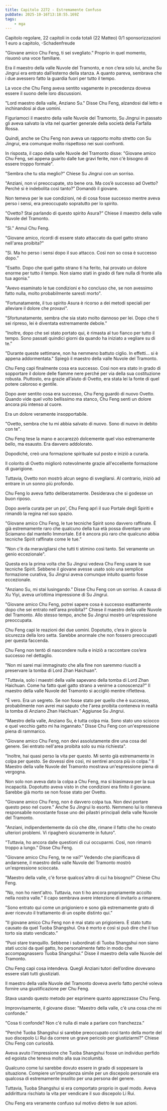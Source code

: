 ```yaml
---
title: Capitolo 2272 - Estremamente Confuso
pubDate: 2025-10-16T13:18:55.169Z
tags:
    - mga
---
```



Capitolo regolare,
22 capitoli in coda totali (22 Matteo)
0/1 sponsorizzazioni 1 euro a capitolo,
-Schadenfreude


"Giovane amico Chu Feng, ti sei svegliato.” Proprio in quel momento, risuonò una voce familiare.


Era il maestro della valle Nuvole del Tramonto, e non c’era solo lui, anche Su Jingrui era entrato dall’esterno della stanza. A quanto pareva, sembrava che i due avessero fatto la guardia fuori per tutto il tempo.


La voce che Chu Feng aveva sentito vagamente in precedenza doveva essere il suono delle loro discussioni.


"Lord maestro della valle, Anziano Su." Disse Chu Feng, alzandosi dal letto e inchinandosi ai due uomini.


Figuriamoci il maestro della valle Nuvole del Tramonto, Su Jingrui in passato gli aveva salvato la vita nel quartier generale della società della Farfalla Rossa.


Quindi, anche se Chu Feng non aveva un rapporto molto stretto con Su Jingrui, era comunque molto rispettoso nei suoi confronti.


In risposta, il capo della valle Nuvole del Tramonto disse: "Giovane amico Chu Feng, sei appena guarito dalle tue gravi ferite, non c'è bisogno di essere troppo formale".


"Sembra che tu stia meglio?" Chiese Su Jingrui con un sorriso.


"Anziani, non vi preoccupate, sto bene ora. Ma cos’è successo ad Ovetto? Perché si è indebolita così tanto?” Domandò il giovane.


Non temeva per le sue condizioni, né di cosa fosse successo mentre aveva perso i sensi, era preoccupato sopratutto per lo spirito.


"Ovetto? Stai parlando di questo spirito Asura?” Chiese il maestro della valle Nuvole del Tramonto.


"Sì." Annuì Chu Feng.


"Giovane amico, ricordi di essere stato attaccato da quel gatto strano nell'area proibita?"


"Sì. Ma ho perso i sensi dopo il suo attacco. Così non so cosa è successo dopo.”


"Esatto. Dopo che quel gatto strano ti ha ferito, hai provato un dolore enorme per tutto il tempo. Non siamo stati in grado di fare nulla di fronte alla tua agonia.”


"Avevo esaminato le tue condizioni e ho concluso che, se non avessimo fatto nulla, molto probabilmente saresti morto".


"Fortunatamente, il tuo spirito Asura è ricorso a dei metodi speciali per alleviare il dolore che provavi".


"Sfortunatamente, sembra che sia stato molto dannoso per lei. Dopo che ti sei ripreso, lei è diventata estremamente debole.”


"Inoltre, dopo che sei stato portato qui, è rimasta al tuo fianco per tutto il tempo. Sono passati quindici giorni da quando ha iniziato a vegliare su di te.”


"Durante queste settimane, non ha nemmeno battuto ciglio. In effetti... si è appena addormentata." Spiegò il maestro della valle Nuvole del Tramonto.


Chu Feng capì finalmente cosa era successo. Così non era stato in grado di sopportare il dolore delle fiamme nere perché per via della sua costituzione robusta. Piuttosto, era grazie all’aiuto di Ovetto, era stata lei la fonte di quel potere caloroso e gentile.


Dopo aver sentito cosa era successo, Chu Feng guardò di nuovo Ovetto. Quando vide quel volto bellissimo ma stanco, Chu Feng sentì un dolore ancora più intenso al cuore.


Era un dolore veramente insopportabile.


"Ovetto, sembra che tu mi abbia salvato di nuovo. Sono di nuovo in debito con te".


Chu Feng tese la mano e accarezzò dolcemente quel viso estremamente bello, ma esausto. Era davvero addolorato.


Dopodiché, creò una formazione spirituale sul posto e iniziò a curarla.


Il colorito di Ovetto migliorò notevolmente grazie all'eccellente formazione di guarigione.


Tuttavia, Ovetto non mostrò alcun segno di svegliarsi. Al contrario, iniziò ad entrare in un sonno più profondo.


Chu Feng lo aveva fatto deliberatamente. Desiderava che si godesse un buon riposo.


Dopo averla curata per un po', Chu Feng aprì il suo Portale degli Spiriti e rimandò la regina nel suo spazio.


"Giovane amico Chu Feng, le tue tecniche Spirit sono davvero raffinate. È già estremamente raro che qualcuno della tua età possa diventare uno Sciamano dal mantello Immortale. Ed è ancora più raro che qualcuno abbia tecniche Spirit raffinate come le tue.”


"Non c'è da meravigliarsi che tutti ti stimino così tanto. Sei veramente un genio eccezionale".


Questa era la prima volta che Su Jingrui vedeva Chu Feng usare le sue tecniche Spirit. Sebbene il giovane avesse usato solo una semplice formazione curativa, Su Jingrui aveva comunque intuito quanto fosse eccezionale.


"Anziano Su, mi stai lusingando.” Disse Chu Feng con un sorriso. A causa di Xu Yiyi, aveva un’ottima impressione di Su Jingrui.


"Giovane amico Chu Feng, potrei sapere cosa è successo esattamente dopo che sei entrato nell'area proibita?" Chiese il maestro della valle Nuvole del Tramonto. Allo stesso tempo, anche Su Jingrui mostrò un'espressione preoccupata.


Chu Feng capì le reazioni dei due uomini. Dopotutto, c’era in gioco la sicurezza della loro setta. Sarebbe anormale che non fossero preoccupati per questa faccenda.


Chu Feng non tentò di nascondere nulla e iniziò a raccontare cos’era successo nel dettaglio.


"Non mi sarei mai immaginato che alla fine non saremmo riusciti a preservare la tomba di Lord Zhan Haichuan".


"Tuttavia, solo i maestri della valle sapevano della tomba di Lord Zhan Haichuan. Come ha fatto quel gatto strano a venirne a conoscenza?" Il maestro della valle Nuvole del Tramonto si accigliò mentre rifletteva.


"È vero. Era un segreto. Se non fosse stato per quello che è successo, probabilmente non avrei mai saputo che l'area proibita conteneva in realtà la tomba di Anziano Zhan Haichuan.” Aggiunse Su Jingrui.


"Maestro della valle, Anziano Su, è tutta colpa mia. Sono stato uno sciocco e quel vecchio gatto mi ha ingannato.” Disse Chu Feng con un'espressione piena di rammarico.


"Giovane amico Chu Feng, non devi assolutamente dire una cosa del genere. Sei entrato nell'area proibita solo su mia richiesta".


"Inoltre, hai quasi perso la vita per questo. Mi sento già estremamente in colpa per questo. Se dovessi dire così, mi sentirei ancora più in colpa.” Il Maestro della valle Nuvole del Tramonto mostrava un'espressione piena di vergogna.


Non solo non aveva dato la colpa a Chu Feng, ma si biasimava per la sua incapacità. Dopotutto aveva visto in che condizioni era finito il giovane. Sarebbe già morto se non fosse stato per Ovetto.


"Giovane amico Chu Feng, non è davvero colpa tua. Non devi portare questo peso nel cuore.” Anche Su Jingrui lo esortò. Nemmeno lui lo riteneva responsabile nonostante fosse uno dei pilastri principali della valle Nuvole del Tramonto.


"Anziani, indipendentemente da ciò che dite, rimane il fatto che ho creato ulteriori problemi. Vi ripagherò sicuramente in futuro".


"Tuttavia, ho ancora dalle questioni di cui occuparmi. Così, non rimarrò troppo a lungo.” Disse Chu Feng.


"Giovane amico Chu Feng, te ne vai?" Vedendo che pianificava di andarsene, il maestro della valle Nuvole del Tramonto mostrò un'espressione scioccata.


"Maestro della valle, c'è forse qualcos'altro di cui ha bisogno?" Chiese Chu Feng.


"No, non ho nient'altro. Tuttavia, non ti ho ancora propriamente accolto nella nostra valle.” Il capo sembrava avere intenzione di invitarlo a rimanere.


"Sono entrato qui come un prigioniero e sono già estremamente grato di aver ricevuto il trattamento di un ospite distinto qui.”


"Il giovane amico Chu Feng non è mai stato un prigioniero. È stato tutto causato da quel Tuoba Shangshui. Ora è morto e così si può dire che il tuo torto sia stato vendicato.”


“Puoi stare tranquillo. Sebbene i subordinati di Tuoba Shangshui non siano stati uccisi da quel gatto, ho personalmente fatto in modo che accompagnassero Tuoba Shangshui.” Disse il maestro della valle Nuvole del Tramonto.


Chu Feng capì cosa intendeva. Quegli Anziani tutori dell’ordine dovevano essere stati tutti giustiziati.


Il maestro della valle Nuvole del Tramonto doveva averlo fatto perché voleva fornire una giustificazione per Chu Feng.


Stava usando questo metodo per esprimere quanto apprezzasse Chu Feng.


Improvvisamente, il giovane disse: "Maestro della valle, c'è una cosa che mi confonde.”


"Cosa ti confonde? Non c'è nulla di male a parlare con franchezza.”


"Perché Tuoba Shangshui si sarebbe preoccupato così tanto della morte del suo discepolo Li Rui da correre un grave pericolo per giustiziarmi?" Chiese Chu Feng con curiosità.


Aveva avuto l’impressione che Tuoba Shangshui fosse un individuo perfido ed egoista che teneva molto alla sua incolumità.


Qualcuno come lui sarebbe dovuto essere in grado di soppesare la situazione. Compiere un’imprudenza simile per un discepolo personale era qualcosa di estremamente insolito per una persona del genere.


Tuttavia, Tuoba Shangshui si era comportato proprio in quel modo. Aveva addirittura rischiato la vita per vendicare il suo discepolo Li Rui.


Chu Feng era veramente confuso sul motivo dietro le sue azioni.


